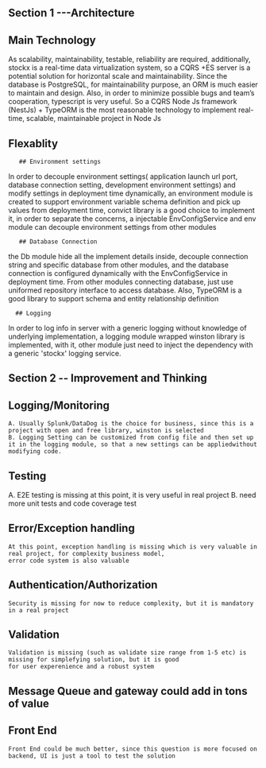 ## Section 1 ---Architecture
  
  ## Main Technology
      
   As scalability, maintainability, testable, reliability are required, additionally, 
stockx is a real-time data virtualization system, so a CQRS +ES server is a potential solution for horizontal scale and    maintainability.  Since the database is PostgreSQL, for maintainability purpose, an ORM is much easier to maintain and design. Also, 
in order to minimize possible bugs and team’s cooperation, typescript is very useful. So a CQRS Node Js framework (NestJs) + TypeORM is the most reasonable technology to implement real-time, scalable, maintainable project in Node Js

   
  ## Flexablity
   
       ## Environment settings
   In order to decouple environment settings( application launch url port, database connection setting,  development environment settings)
 and modify settings in deployment time dynamically, an environment module is created to support environment variable schema definition 
 and pick up values from deployment time, convict library is a good choice to implement it, in order to separate the concerns, a injectable EnvConfigService and env module can decouple environment settings from other modules
 
       ## Database Connection
 
  the Db module hide all the implement details inside, decouple connection string and specific database from other modules, and the database connection is configured dynamically with the EnvConfigService in deployment time. From other modules connecting database, just use uniformed repository interface to access database. Also, TypeORM is a good library to support 
schema and entity relationship definition 
   
      ## Logging
  In order to log info in server with a generic logging without knowledge of underlying implementation, a logging module wrapped winston library is implemented, with it, other module just need to inject the dependency with a generic 'stockx' logging service.




## Section 2 -- Improvement and Thinking
  ## Logging/Monitoring
    A. Usually Splunk/DataDog is the choice for business, since this is a project with open and free library, winston is selected
    B. Logging Setting can be customized from config file and then set up it in the logging module, so that a new settings can be appliedwithout modifying code.
    
  ## Testing
   A. E2E testing is missing at this point, it is very useful in real project
   B. need more unit tests and code coverage test
   
  ## Error/Exception handling
    At this point, exception handling is missing which is very valuable in real project, for complexity business model, 
    error code system is also valuable
    
  ## Authentication/Authorization
    Security is missing for now to reduce complexity, but it is mandatory in a real project
    
  ## Validation
    Validation is missing (such as validate size range from 1-5 etc) is missing for simplefying solution, but it is good
    for user experenience and a robust system 
   
   ## Message Queue and gateway could add in tons of value
   
   ## Front End
    Front End could be much better, since this question is more focused on backend, UI is just a tool to test the solution
    
